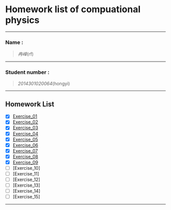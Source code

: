
#  Homework list of compuational physics



---

### Name :
> *冉峰*(rf)

---   
 
### Student number :
>*2014301020064*(hongyi)

---  

## Homework List
- [x] [Exercise_01](https://github.com/rfhongyi/compuational_physics_N2014301020064/blob/master/README.md)
- [x] [Exercise_02](https://www.zybuluo.com/rfhongyi/note/502565)
- [x] [Exercise_03](https://www.zybuluo.com/rfhongyi/note/512636)
- [x] [Exercise_04](https://www.zybuluo.com/rfhongyi/note/524175)
- [x] [Exercise_05](https://www.zybuluo.com/rfhongyi/note/533702)
- [x] [Exercise_06](https://www.zybuluo.com/rfhongyi/note/541045)
- [x] [Exercise_07](https://www.zybuluo.com/rfhongyi/note/545857)
- [x] [Exercise_08](https://www.zybuluo.com/rfhongyi/note/563654)
- [x] [Exercise_09](https://www.zybuluo.com/rfhongyi/note/572585)
- [ ] [Exercise_10]
- [ ] [Exercise_11]
- [ ] [Exercise_12]
- [ ] [Exercise_13]
- [ ] [Exercise_14]
- [ ] [Exercise_15]
---  


